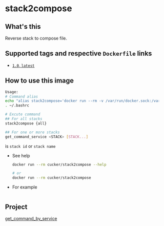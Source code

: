 # stack2compose


## What's this
Reverse stack to compose file.


## Supported tags and respective `Dockerfile` links
* [`1.0`, `latest`](https://github.com/cucker0/dockerfile/blob/main/reverse_stack2compose_file/df/Dockerfile)

## How to use this image
```bash
Usage:
# Command alias
echo "alias stack2compose='docker run --rm -v /var/run/docker.sock:/var/run/docker.sock -v /usr/bin/docker:/usr/bin/docker cucker/stack2compose'" >> ~/.bashrc
. ~/.bashrc

# Excute command
## For all stacks
stack2compose {all}

## For one or more stacks
get_command_service <STACK> [STACK...]
```
<STACK> is `stack id` or `stack name`


* See help
    ```bash
    docker run --rm cucker/stack2compose --help
    
    # or
    docker run --rm cucker/stack2compose
    ```

* For example

    ```bash    

    ```
## Project
[get_command_by_service](https://github.com/cucker0/dockerfile/tree/main/reverse_stack2compose_file)